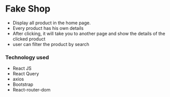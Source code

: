 # Fake Shop

- Display all product in the home page.
- Every product has his own details 
- After clicking, it will take you to another page and show the details of the clicked product
- user can filter the product by search

### Technology used
- React JS
- React Query
- axios
- Bootstrap
- React-router-dom

